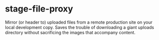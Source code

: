 stage-file-proxy
================

Mirror (or header to) uploaded files from a remote production site on your local development copy. Saves the trouble of downloading a giant uploads directory without sacrificing the images that accompany content.
